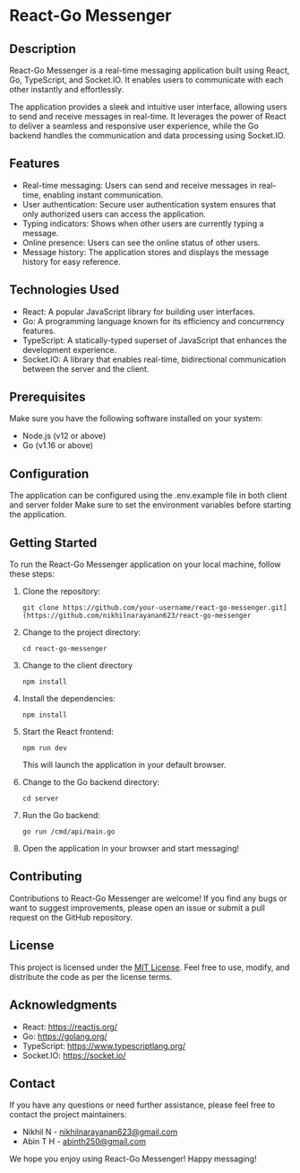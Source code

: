 # React-Go Messenger

## Description

React-Go Messenger is a real-time messaging application built using React, Go, TypeScript, and Socket.IO. It enables users to communicate with each other instantly and effortlessly.

The application provides a sleek and intuitive user interface, allowing users to send and receive messages in real-time. It leverages the power of React to deliver a seamless and responsive user experience, while the Go backend handles the communication and data processing using Socket.IO.

## Features

- Real-time messaging: Users can send and receive messages in real-time, enabling instant communication.
- User authentication: Secure user authentication system ensures that only authorized users can access the application.
- Typing indicators: Shows when other users are currently typing a message.
- Online presence: Users can see the online status of other users.
- Message history: The application stores and displays the message history for easy reference.

## Technologies Used

- React: A popular JavaScript library for building user interfaces.
- Go: A programming language known for its efficiency and concurrency features.
- TypeScript: A statically-typed superset of JavaScript that enhances the development experience.
- Socket.IO: A library that enables real-time, bidirectional communication between the server and the client.

## Prerequisites

Make sure you have the following software installed on your system:

- Node.js (v12 or above)
- Go (v1.16 or above)

## Configuration

The application can be configured using the .env.example file in both client and server folder
Make sure to set the environment variables before starting the application.

## Getting Started

To run the React-Go Messenger application on your local machine, follow these steps:

1. Clone the repository:

   ```
   git clone https://github.com/your-username/react-go-messenger.git](https://github.com/nikhilnarayanan623/react-go-messenger
   ```

2. Change to the project directory:

   ```
   cd react-go-messenger
   ```
3. Change to the client directory
   ```
   npm install
   ```
3. Install the dependencies:

   ```
   npm install
   ```

5. Start the React frontend:

   ```
   npm run dev
   ```

   This will launch the application in your default browser.

6. Change to the Go backend directory:

   ```
   cd server
   ```

7. Run the Go backend:

   ```
   go run /cmd/api/main.go
   ```

8. Open the application in your browser and start messaging!

## Contributing

Contributions to React-Go Messenger are welcome! If you find any bugs or want to suggest improvements, please open an issue or submit a pull request on the GitHub repository.

## License

This project is licensed under the [MIT License](LICENSE). Feel free to use, modify, and distribute the code as per the license terms.

## Acknowledgments

- React: https://reactjs.org/
- Go: https://golang.org/
- TypeScript: https://www.typescriptlang.org/
- Socket.IO: https://socket.io/

## Contact

If you have any questions or need further assistance, please feel free to contact the project maintainers:

- Nikhil N - nikhilnarayanan623@gmail.com
- Abin T H - abinth250@gmail.com

We hope you enjoy using React-Go Messenger! Happy messaging!
